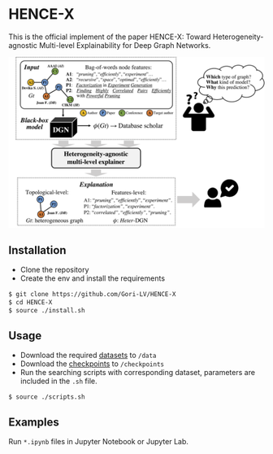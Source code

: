 # HENCE-X

This is the official implement of the paper HENCE-X: Toward Heterogeneity-agnostic Multi-level Explainability for Deep Graph Networks.

[//]: # (![our_work]&#40;/intro_eg.png&#41;)
<p align="center">
  <img src="https://github.com/Gori-LV/HENCE-X/blob/main/intro_eg.png" />
</p>

[//]: # ([On Explainability of Graph Neural Networks via Subgraph Explorations]&#40;https://arxiv.org/abs/2102.05152&#41;)


## Installation
* Clone the repository 
* Create the env and install the requirements

```shell script
$ git clone https://github.com/Gori-LV/HENCE-X
$ cd HENCE-X
$ source ./install.sh
```

## Usage
* Download the required [datasets](https://hkustconnect-my.sharepoint.com/:f:/g/personal/glvab_connect_ust_hk/EpM6pkwnocROhKFBgJBIrqMBcfT0EX81WQA0RwpvqN923g?e=tNKQIF) to `/data`
* Download the [checkpoints](https://hkustconnect-my.sharepoint.com/:f:/g/personal/glvab_connect_ust_hk/Eg1VmSOyXFpHjIMP_gwXhssBR1OToeP4i75LUBlcmVgRCA?e=netLrt) to `/checkpoints`
* Run the searching scripts with corresponding dataset, parameters are included in the `.sh` file.
```shell script
$ source ./scripts.sh
``` 
## Examples
Run `*.ipynb` files in Jupyter Notebook or Jupyter Lab.


[//]: # (## Reference)

[//]: # (If you make advantage of Gem in your research, please cite the following in your manuscript:)

[//]: # ()
[//]: # (```)

[//]: # (@inproceedings{)

[//]: # (    wanyu-icml21,)

[//]: # (    title="{Generative Causal Explanations for Graph Neural Networks}",)

[//]: # (    author={Lin, Wanyu and Lan, Hao and Li, Baochun},)

[//]: # (    booktitle={International Conference on Machine Learning},)

[//]: # (    year={2021},)

[//]: # (    url={https://arxiv.org/pdf/2104.06643.pdf},)

[//]: # (})

[//]: # (```)

[//]: # (```shell script)

[//]: # ($ cd HENCE-X)

[//]: # ($ source ./scripts.sh)

[//]: # (``` )

[//]: # (The hyper-parameters for different models and datasets are shown in this script.)

[//]: # (In addition, we also provide the saved searching result.)

[//]: # (If you want to reproduce, you can directly download the )

[//]: # ([result]&#40;https://mailustceducn-my.sharepoint.com/:u:/g/personal/yhy12138_mail_ustc_edu_cn/ERxIONDcl8xKswisrsbHo2MBoEwPAjFruUzwsLpESwalxA?e=IuFanz&#41;)

[//]: # ( to `HENCE-X/result`)

[//]: # (Moreover, if you want to train a new model for these datasets, )

[//]: # (run the training scripts for corresponding dataset.)

[//]: # (```shell script)

[//]: # ($ cd HENCE-X)

[//]: # ($ source ./models/train_gnns.sh )

[//]: # (```)

[//]: # (## Citations)

[//]: # (If you use this code, please cite our papers.)

[//]: # ()
[//]: # (```)

[//]: # (@misc{yuan2021explainability,)

[//]: # (      title={On Explainability of Graph Neural Networks via Subgraph Explorations}, )

[//]: # (      author={Hao Yuan and Haiyang Yu and Jie Wang and Kang Li and Shuiwang Ji},)

[//]: # (      year={2021},)

[//]: # (      eprint={2102.05152},)

[//]: # (      archivePrefix={arXiv},)

[//]: # (      primaryClass={cs.LG})

[//]: # (})

[//]: # (```)

[//]: # ()
[//]: # (```)

[//]: # (@article{yuan2020explainability,)

[//]: # (  title={Explainability in Graph Neural Networks: A Taxonomic Survey},)

[//]: # (  author={Yuan, Hao and Yu, Haiyang and Gui, Shurui and Ji, Shuiwang},)

[//]: # (  journal={arXiv preprint arXiv:2012.15445},)

[//]: # (  year={2020})

[//]: # (})

[//]: # (```)
